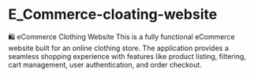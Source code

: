 # E_Commerce-cloating-website
🛍️ eCommerce Clothing Website This is a fully functional eCommerce website built for an online clothing store. The application provides a seamless shopping experience with features like product listing, filtering, cart management, user authentication, and order checkout.
